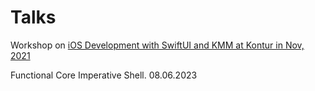 # Talks

Workshop on [iOS Development with SwiftUI and KMM at Kontur in Nov, 2021](https://youtu.be/WMRFMPwwUuo?t=16825)

Functional Core Imperative Shell. 08.06.2023
